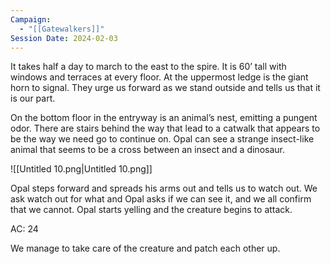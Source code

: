 ```yaml
---
Campaign:
  - "[[Gatewalkers]]"
Session Date: 2024-02-03
---
```

It takes half a day to march to the east to the spire. It is 60’ tall with windows and terraces at every floor. At the uppermost ledge is the giant horn to signal. They urge us forward as we stand outside and tells us that it is our part.

On the bottom floor in the entryway is an animal’s nest, emitting a pungent odor. There are stairs behind the way that lead to a catwalk that appears to be the way we need go to continue on. Opal can see a strange insect-like animal that seems to be a cross between an insect and a dinosaur.

![[Untitled 10.png|Untitled 10.png]]

Opal steps forward and spreads his arms out and tells us to watch out. We ask watch out for what and Opal asks if we can see it, and we all confirm that we cannot. Opal starts yelling and the creature begins to attack.

AC: 24

We manage to take care of the creature and patch each other up.